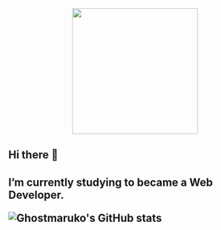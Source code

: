 <div id="header" align="center">
  <img src="https://media.giphy.com/media/cFdHXXm5GhJsc/giphy.gif" width="250"/>
</div>

<h2>Hi there 👋<h2/>

I’m currently studying to became a Web Developer. 


![Ghostmaruko's GitHub stats](https://github-readme-stats.vercel.app/api?username=ghostmaruko&theme=cobalt&show_icons=true)
